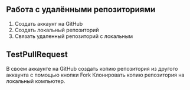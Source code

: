 ## Работа с удалёнными репозиториями
1. Создать аккаунт на GitHub
2. Создать локальный репозиторий
3. Связать удаленный репозиторий с локальным

## TestPullRequest
В своем аккаунте на GitHub создать копию репозитория из другого аккаунта с помощью кнопки Fork
Клонировать копию репозитория на локальный компьютер.
